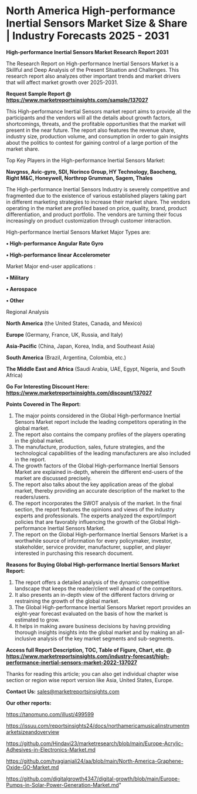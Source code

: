 # North America High-performance Inertial Sensors Market Size & Share | Industry Forecasts 2025 - 2031

<strong>High-performance Inertial Sensors Market Research Report 2031</strong>

The Research Report on High-performance Inertial Sensors Market is a Skillful and Deep Analysis of the Present Situation and Challenges. This research report also analyzes other important trends and market drivers that will affect market growth over 2025-2031.

<strong>Request Sample Report @ <a href=https://www.marketreportsinsights.com/sample/137027>https://www.marketreportsinsights.com/sample/137027</a></strong>

This High-performance Inertial Sensors market report aims to provide all the participants and the vendors will all the details about growth factors, shortcomings, threats, and the profitable opportunities that the market will present in the near future. The report also features the revenue share, industry size, production volume, and consumption in order to gain insights about the politics to contest for gaining control of a large portion of the market share.

Top Key Players in the High-performance Inertial Sensors Market:

<strong>Navgnss, Avic-gyro, SDI, Norinco Group, HY Technology, Baocheng, Right M&C, Honeywell, Northrop Grumman, Sagem, Thales</strong>

The High-performance Inertial Sensors Industry is severely competitive and fragmented due to the existence of various established players taking part in different marketing strategies to increase their market share. The vendors operating in the market are profiled based on price, quality, brand, product differentiation, and product portfolio. The vendors are turning their focus increasingly on product customization through customer interaction.

High-performance Inertial Sensors Market Major Types are:

<strong>• High-performance Angular Rate Gyro

• High-performance linear Accelerometer</strong>

Market Major end-user applications :

<strong>• Military

• Aerospace

• Other</strong>

Regional Analysis

</u><strong><b>North America</b></strong> (the United States, Canada, and Mexico)

<strong><b>Europe </b></strong>(Germany, France, UK, Russia, and Italy)

<strong><b>Asia-Pacific</b></strong> (China, Japan, Korea, India, and Southeast Asia)

<strong><b>South America</b></strong> (Brazil, Argentina, Colombia, etc.)

<strong><b>The Middle East and Africa</b></strong> (Saudi Arabia, UAE, Egypt, Nigeria, and South Africa)

<strong>Go For Interesting Discount Here: <a href=https://www.marketreportsinsights.com/discount/137027>https://www.marketreportsinsights.com/discount/137027</a></strong>

<strong>Points Covered in The Report:</strong>
<ol>
  <li>The major points considered in the Global High-performance Inertial Sensors Market report include the leading competitors operating in the global market.</li>
  <li>The report also contains the company profiles of the players operating in the global market.</li>
  <li>The manufacture, production, sales, future strategies, and the technological capabilities of the leading manufacturers are also included in the report.</li>
  <li>The growth factors of the Global High-performance Inertial Sensors Market are explained in-depth, wherein the different end-users of the market are discussed precisely.</li>
  <li>The report also talks about the key application areas of the global market, thereby providing an accurate description of the market to the readers/users.</li>
  <li>The report incorporates the SWOT analysis of the market. In the final section, the report features the opinions and views of the industry experts and professionals. The experts analyzed the export/import policies that are favorably influencing the growth of the Global High-performance Inertial Sensors Market.</li>
  <li>The report on the Global High-performance Inertial Sensors Market is a worthwhile source of information for every policymaker, investor, stakeholder, service provider, manufacturer, supplier, and player interested in purchasing this research document.</li>
</ol>
<strong>Reasons for Buying Global High-performance Inertial Sensors Market Report:</strong>

<ol>
  <li>The report offers a detailed analysis of the dynamic competitive landscape that keeps the reader/client well ahead of the competitors.</li>
  <li>It also presents an in-depth view of the different factors driving or restraining the growth of the global market.</li>
  <li>The Global High-performance Inertial Sensors Market report provides an eight-year forecast evaluated on the basis of how the market is estimated to grow.</li>
  <li>It helps in making aware business decisions by having providing thorough insights insights into the global market and by making an all-inclusive analysis of the key market segments and sub-segments.</li>
</ol>
<strong>Access full Report Description, TOC, Table of Figure, Chart, etc. @ <a href=https://www.marketreportsinsights.com/industry-forecast/high-performance-inertial-sensors-market-2022-137027>https://www.marketreportsinsights.com/industry-forecast/high-performance-inertial-sensors-market-2022-137027</a></strong>


Thanks for reading this article; you can also get individual chapter wise section or region wise report version like Asia, United States, Europe.

<strong>Contact Us:</strong>
sales@marketreportsinsights.com

<strong>Our other reports:</strong>

<a href=https://tanomuno.com/illust/499599>https://tanomuno.com/illust/499599</a>

<a href=https://issuu.com/reportsinsights24/docs/northamericamusicalinstrumentmarketsizeandoverview>https://issuu.com/reportsinsights24/docs/northamericamusicalinstrumentmarketsizeandoverview</a>

<a href=https://github.com/Hindavi23/marketresearch/blob/main/Europe-Acrylic-Adhesives-in-Electronics-Market.md>https://github.com/Hindavi23/marketresearch/blob/main/Europe-Acrylic-Adhesives-in-Electronics-Market.md</a>

<a href=https://github.com/tyagianjali24/aa/blob/main/North-America-Graphene-Oxide-GO-Market.md>https://github.com/tyagianjali24/aa/blob/main/North-America-Graphene-Oxide-GO-Market.md</a>

<a href=https://github.com/digitalgrowth4347/digital-growth/blob/main/Europe-Pumps-in-Solar-Power-Generation-Market.md>https://github.com/digitalgrowth4347/digital-growth/blob/main/Europe-Pumps-in-Solar-Power-Generation-Market.md</a>"
